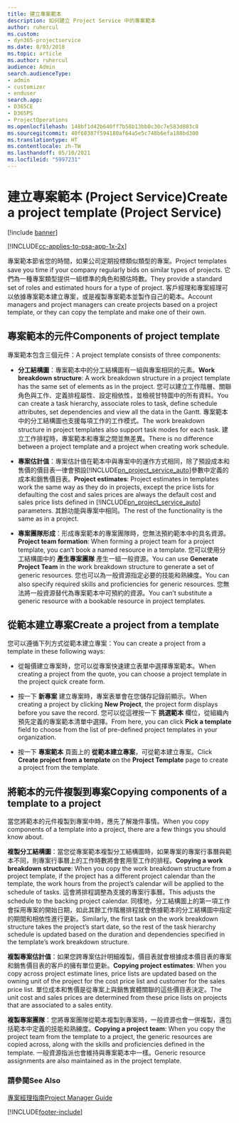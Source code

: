 ```yaml
---
title: 建立專案範本
description: 如何建立 Project Service 中的專案範本
author: ruhercul
ms.custom:
- dyn365-projectservice
ms.date: 8/03/2018
ms.topic: article
ms.author: ruhercul
audience: Admin
search.audienceType:
- admin
- customizer
- enduser
search.app:
- D365CE
- D365PS
- ProjectOperations
ms.openlocfilehash: 148bf1d42b640ff7b58b13bb0c30c7e583d803c8
ms.sourcegitcommit: 40f68387f594180af64a5e5c748b6efa188bd300
ms.translationtype: HT
ms.contentlocale: zh-TW
ms.lasthandoff: 05/10/2021
ms.locfileid: "5997231"
---
```

# <a name="create-a-project-template-project-service"></a><span data-ttu-id="1ee23-103">建立專案範本 (Project Service)</span><span class="sxs-lookup"><span data-stu-id="1ee23-103">Create a project template (Project Service)</span></span>

[!include [banner](../includes/psa-now-project-operations.md)]

[!INCLUDE[cc-applies-to-psa-app-1x-2x](../includes/cc-applies-to-psa-app-1x-2x.md)]

<span data-ttu-id="1ee23-104">專案範本節省您的時間，如果公司定期投標類似類型的專案。</span><span class="sxs-lookup"><span data-stu-id="1ee23-104">Project templates save you time if your company regularly bids on similar types of projects.</span></span> <span data-ttu-id="1ee23-105">它們為一種專案類型提供一組標準的角色和預估時數。</span><span class="sxs-lookup"><span data-stu-id="1ee23-105">They provide a standard set of roles and estimated hours for a type of project.</span></span> <span data-ttu-id="1ee23-106">客戶經理和專案經理可以依據專案範本建立專案，或是複製專案範本並製作自己的範本。</span><span class="sxs-lookup"><span data-stu-id="1ee23-106">Account managers and project managers can create projects based on a project template, or they can copy the template and make one of their own.</span></span>  
  
## <a name="components-of-project-template"></a><span data-ttu-id="1ee23-107">專案範本的元件</span><span class="sxs-lookup"><span data-stu-id="1ee23-107">Components of project template</span></span>
 <span data-ttu-id="1ee23-108">專案範本包含三個元件：</span><span class="sxs-lookup"><span data-stu-id="1ee23-108">A project template consists of three components:</span></span>  
  
- <span data-ttu-id="1ee23-109">**分工結構圖**：專案範本中的分工結構圖有一組與專案相同的元素。</span><span class="sxs-lookup"><span data-stu-id="1ee23-109">**Work breakdown structure**: A work breakdown structure in a project template has the same set of elements as in the project.</span></span> <span data-ttu-id="1ee23-110">您可以建立工作階層、關聯角色與工作、定義排程屬性、設定相依性，並檢視甘特圖中的所有資料。</span><span class="sxs-lookup"><span data-stu-id="1ee23-110">You can create a task hierarchy, associate roles to task, define schedule attributes, set dependencies and view all the data in the Gantt.</span></span> <span data-ttu-id="1ee23-111">專案範本中的分工結構圖也支援每項工作的工作模式。</span><span class="sxs-lookup"><span data-stu-id="1ee23-111">The work breakdown structure in project templates also support task modes for each task.</span></span> <span data-ttu-id="1ee23-112">建立工作排程時，專案範本和專案之間並無差異。</span><span class="sxs-lookup"><span data-stu-id="1ee23-112">There is no difference between a project template and a project when creating work schedule.</span></span>  
  
- <span data-ttu-id="1ee23-113">**專案估計值**：專案估計值在範本中與專案中的運作方式相同，除了預設成本和售價的價目表一律會預設[!INCLUDE[pn_project_service_auto](../includes/pn-project-service-auto.md)]參數中定義的成本和銷售價目表。</span><span class="sxs-lookup"><span data-stu-id="1ee23-113">**Project estimates**: Project estimates in templates work the same way as they do in projects, except the price lists for defaulting the cost and sales prices are always the default cost and sales price lists defined in [!INCLUDE[pn_project_service_auto](../includes/pn-project-service-auto.md)] parameters.</span></span> <span data-ttu-id="1ee23-114">其餘功能與專案中相同。</span><span class="sxs-lookup"><span data-stu-id="1ee23-114">The rest of the functionality is the same as in a project.</span></span>  
  
- <span data-ttu-id="1ee23-115">**專案團隊形成**：形成專案範本的專案團隊時，您無法預約範本中的具名資源。</span><span class="sxs-lookup"><span data-stu-id="1ee23-115">**Project team formation**: When forming a project team for a project template, you can’t book a named resource in a template.</span></span> <span data-ttu-id="1ee23-116">您可以使用分工結構圖中的 **產生專案團隊** 產生一組一般資源。</span><span class="sxs-lookup"><span data-stu-id="1ee23-116">You can use **Generate Project Team** in the work breakdown structure to generate a set of generic resources.</span></span> <span data-ttu-id="1ee23-117">您也可以為一般資源指定必要的技能和熟練度。</span><span class="sxs-lookup"><span data-stu-id="1ee23-117">You can also specify required skills and proficiencies for generic resources.</span></span> <span data-ttu-id="1ee23-118">您無法將一般資源替代為專案範本中可預約的資源。</span><span class="sxs-lookup"><span data-stu-id="1ee23-118">You can’t substitute a generic resource with a bookable resource in project templates.</span></span>  
  
## <a name="create-a-project-from-a-template"></a><span data-ttu-id="1ee23-119">從範本建立專案</span><span class="sxs-lookup"><span data-stu-id="1ee23-119">Create a project from a template</span></span>  
 <span data-ttu-id="1ee23-120">您可以遵循下列方式從範本建立專案：</span><span class="sxs-lookup"><span data-stu-id="1ee23-120">You can create a project from a template in these following ways:</span></span>  
  
-   <span data-ttu-id="1ee23-121">從報價建立專案時，您可以從專案快速建立表單中選擇專案範本。</span><span class="sxs-lookup"><span data-stu-id="1ee23-121">When creating a project from the quote, you can choose a project template in the project quick create form.</span></span>  
  
-   <span data-ttu-id="1ee23-122">按一下 **新專案** 建立專案時，專案表單會在您儲存記錄前顯示。</span><span class="sxs-lookup"><span data-stu-id="1ee23-122">When creating a project by clicking **New Project**, the project form displays before you save the record.</span></span> <span data-ttu-id="1ee23-123">您可以從這裡按一下 **挑選範本** 欄位，從組織內預先定義的專案範本清單中選擇。</span><span class="sxs-lookup"><span data-stu-id="1ee23-123">From here, you can click **Pick a template** field to choose from the list of pre-defined project templates in your organization.</span></span>  
  
-   <span data-ttu-id="1ee23-124">按一下 **專案範本** 頁面上的 **從範本建立專案**，可從範本建立專案。</span><span class="sxs-lookup"><span data-stu-id="1ee23-124">Click **Create project from a template** on the **Project Template** page to create a project from the template.</span></span>  
  
## <a name="copying-components-of-a-template-to-a-project"></a><span data-ttu-id="1ee23-125">將範本的元件複製到專案</span><span class="sxs-lookup"><span data-stu-id="1ee23-125">Copying components of a template to a project</span></span>  
 <span data-ttu-id="1ee23-126">當您將範本的元件複製到專案中時，應先了解幾件事情。</span><span class="sxs-lookup"><span data-stu-id="1ee23-126">When you copy components of a template into a project, there are a few things you should know about.</span></span>  
  
 <span data-ttu-id="1ee23-127">**複製分工結構圖**：當您從專案範本複製分工結構圖時，如果專案的專案行事曆與範本不同，則專案行事曆上的工作時數將會套用至工作的排程。</span><span class="sxs-lookup"><span data-stu-id="1ee23-127">**Copying a work breakdown structure**: When you copy the work breakdown structure from a project template, if the project has a different project calendar than the template, the work hours from the project’s calendar will be applied to the schedule of tasks.</span></span> <span data-ttu-id="1ee23-128">這會將排程調整為支援的專案行事曆。</span><span class="sxs-lookup"><span data-stu-id="1ee23-128">This adjusts the schedule to the backing project calendar.</span></span> <span data-ttu-id="1ee23-129">同樣地，分工結構圖上的第一項工作會採用專案的開始日期，如此其餘工作階層排程就會依據範本的分工結構圖中指定的期間和相依性進行更新。</span><span class="sxs-lookup"><span data-stu-id="1ee23-129">Similarly, the first task on the work breakdown structure takes the project’s start date, so the rest of the task hierarchy schedule is updated based on the duration and dependencies specified in the template’s work breakdown structure.</span></span>  
  
 <span data-ttu-id="1ee23-130">**複製專案估計值**：如果您跨專案估計明細複製，價目表就會根據成本價目表的專案和銷售價目表的客戶的擁有單位更新。</span><span class="sxs-lookup"><span data-stu-id="1ee23-130">**Copying project estimates**: When you copy across project estimate lines, price lists are updated based on the owning unit of the project for the cost price list and customer for the sales price list.</span></span> <span data-ttu-id="1ee23-131">單位成本和售價是從專案上與銷售實體關聯的這些價目表決定。</span><span class="sxs-lookup"><span data-stu-id="1ee23-131">The unit cost and sales prices are determined from these price lists on projects that are associated to a sales entity.</span></span>  
  
 <span data-ttu-id="1ee23-132">**複製專案團隊**：您將專案團隊從範本複製到專案時，一般資源也會一併複製，還包括範本中定義的技能和熟練度。</span><span class="sxs-lookup"><span data-stu-id="1ee23-132">**Copying a project team**: When you copy the project team from the template to a project, the generic resources are copied across, along with the skills and proficiencies defined in the template.</span></span> <span data-ttu-id="1ee23-133">一般資源指派也會維持與專案範本中一樣。</span><span class="sxs-lookup"><span data-stu-id="1ee23-133">Generic resource assignments are also maintained as in the project template.</span></span>  
  
### <a name="see-also"></a><span data-ttu-id="1ee23-134">請參閱</span><span class="sxs-lookup"><span data-stu-id="1ee23-134">See Also</span></span>  
 [<span data-ttu-id="1ee23-135">專案經理指南</span><span class="sxs-lookup"><span data-stu-id="1ee23-135">Project Manager Guide</span></span>](../psa/project-manager-guide.md)


[!INCLUDE[footer-include](../includes/footer-banner.md)]